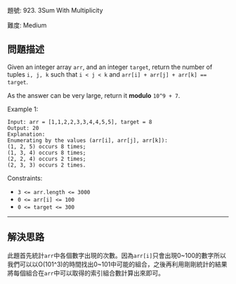 題號: 923. 3Sum With Multiplicity

難度: Medium

## 問題描述

Given an integer array `arr`, and an integer `target`, return the number of tuples `i, j, k` such that `i < j < k` and `arr[i] + arr[j] + arr[k] == target`.

As the answer can be very large, return it **modulo** `10^9 + 7`.

Example 1:

```
Input: arr = [1,1,2,2,3,3,4,4,5,5], target = 8
Output: 20
Explanation: 
Enumerating by the values (arr[i], arr[j], arr[k]):
(1, 2, 5) occurs 8 times;
(1, 3, 4) occurs 8 times;
(2, 2, 4) occurs 2 times;
(2, 3, 3) occurs 2 times.
```

Constraints:

- `3 <= arr.length <= 3000`
- `0 <= arr[i] <= 100`
- `0 <= target <= 300`

---
## 解決思路

此題首先統計`arr`中各個數字出現的次數。因為`arr[i]`只會出現0\~100的數字所以我們可以以O(101^3)的時間找出0~101中可能的組合，之後再利用剛剛統計的結果將每個組合在`arr`中可以取得的索引組合數計算出來即可。
